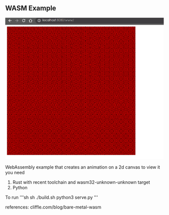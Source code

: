 ## WASM Example

![screenshot](./wasm.png "WASM")

WebAssembly example that creates an animation on a 2d canvas
to view it you need

1. Rust with recent toolchain and wasm32-unknown-unknown target
2. Python

To run 
'''sh
sh ./build.sh
python3 serve.py
'''

references: cliffle.com/blog/bare-metal-wasm
